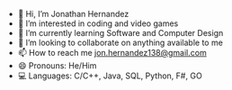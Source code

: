 - 👋 Hi, I’m Jonathan Hernandez
- 👀 I’m interested in coding and video games
- 🌱 I’m currently learning Software and Computer Design
- 💞️ I’m looking to collaborate on anything available to me
- 📫 How to reach me jon.hernandez138@gmail.com
- 😄 Pronouns: He/Him
- 💻 Languages: C/C++, Java, SQL, Python, F#, GO

<!---
JonHern/JonHern is a ✨ special ✨ repository because its `README.md` (this file) appears on your GitHub profile.
You can click the Preview link to take a look at your changes.
--->
